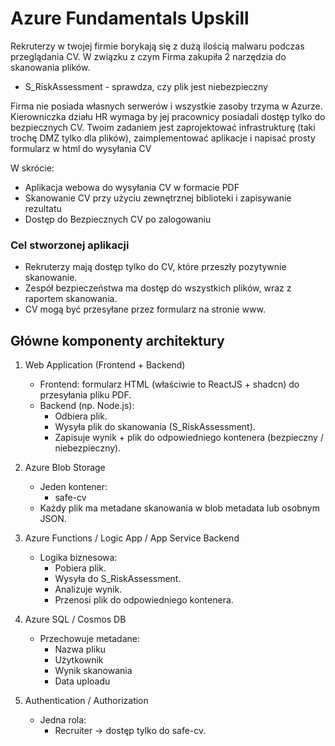 # Azure Fundamentals Upskill
Rekruterzy w twojej firmie borykają się z dużą ilością malwaru podczas przeglądania CV. W związku z czym Firma zakupiła 2 narzędzia do skanowania plików.
- S_RiskAssessment - sprawdza, czy plik jest niebezpieczny

Firma nie posiada własnych serwerów i wszystkie zasoby trzyma w Azurze. Kierowniczka działu HR wymaga by jej pracownicy posiadali dostęp tylko do bezpiecznych CV.
Twoim zadaniem jest zaprojektować infrastrukturę (taki trochę DMZ tylko dla plików), zaimplementować aplikacje i napisać prosty formularz w html do wysyłania CV

W skrócie:
- Aplikacja webowa do wysyłania CV w formacie PDF
- Skanowanie CV przy użyciu zewnętrznej biblioteki i zapisywanie rezultatu
- Dostęp do Bezpiecznych CV po zalogowaniu

### Cel stworzonej aplikacji

- Rekruterzy mają dostęp tylko do CV, które przeszły pozytywnie skanowanie. 
- Zespół bezpieczeństwa ma dostęp do wszystkich plików, wraz z raportem skanowania. 
- CV mogą być przesyłane przez formularz na stronie www.


## Główne komponenty architektury

1. Web Application (Frontend + Backend)
   - Frontend: formularz HTML (właściwie to ReactJS + shadcn) do przesyłania pliku PDF. 
   - Backend (np. Node.js):
     - Odbiera plik. 
     - Wysyła plik do skanowania (S_RiskAssessment). 
     - Zapisuje wynik + plik do odpowiedniego kontenera (bezpieczny / niebezpieczny).

2. Azure Blob Storage
   - Jeden kontener:
     - safe-cv  
   - Każdy plik ma metadane skanowania w blob metadata lub osobnym JSON.

3. Azure Functions / Logic App / App Service Backend
   - Logika biznesowa:
     - Pobiera plik. 
     - Wysyła do S_RiskAssessment. 
     - Analizuje wynik. 
     - Przenosi plik do odpowiedniego kontenera.

4. Azure SQL / Cosmos DB
   - Przechowuje metadane:
     - Nazwa pliku 
     - Użytkownik 
     - Wynik skanowania 
     - Data uploadu

5. Authentication / Authorization
   - Jedna rola:
     - Recruiter → dostęp tylko do safe-cv.